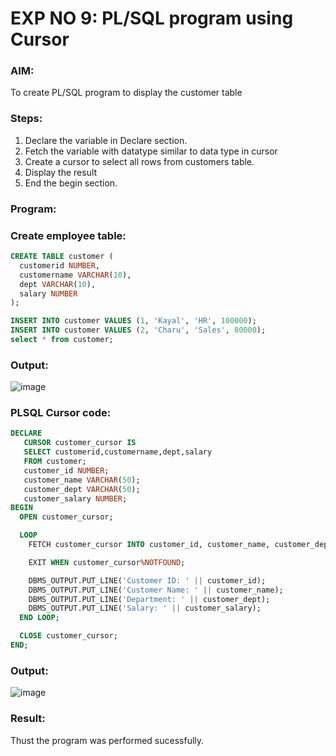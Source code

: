 # EXP NO 9: PL/SQL program using Cursor 

### AIM: 
To create PL/SQL program to display the customer table 

### Steps:
1. Declare the variable  in Declare section.
2. Fetch the variable with datatype similar to data type in cursor 
3. Create a cursor to select all rows from customers table.
4. Display the result 
5. End the begin section.

### Program:
### Create employee table:
```sql
CREATE TABLE customer (
  customerid NUMBER,
  customername VARCHAR(10),
  dept VARCHAR(10),
  salary NUMBER
);

INSERT INTO customer VALUES (1, 'Kayal', 'HR', 100000);
INSERT INTO customer VALUES (2, 'Charu', 'Sales', 80000);
select * from customer;
```
### Output:

![image](https://github.com/Kayalvizhi02/DBMS/assets/75413726/750b25de-e1b7-4ecf-8eef-5a5bd8e05c5d)

### PLSQL Cursor code:
```sql
DECLARE
   CURSOR customer_cursor IS
   SELECT customerid,customername,dept,salary
   FROM customer;
   customer_id NUMBER;
   customer_name VARCHAR(50);
   customer_dept VARCHAR(50);
   customer_salary NUMBER;
BEGIN
  OPEN customer_cursor;

  LOOP
    FETCH customer_cursor INTO customer_id, customer_name, customer_dept, customer_salary;

    EXIT WHEN customer_cursor%NOTFOUND;

    DBMS_OUTPUT.PUT_LINE('Customer ID: ' || customer_id);
    DBMS_OUTPUT.PUT_LINE('Customer Name: ' || customer_name);
    DBMS_OUTPUT.PUT_LINE('Department: ' || customer_dept);
    DBMS_OUTPUT.PUT_LINE('Salary: ' || customer_salary);
  END LOOP;

  CLOSE customer_cursor;
END;
```
### Output:

![image](https://github.com/Kayalvizhi02/DBMS/assets/75413726/490bc9d6-9bdf-4623-88bf-a82b1b5d5bce)

### Result:
Thust the program was performed sucessfully.
